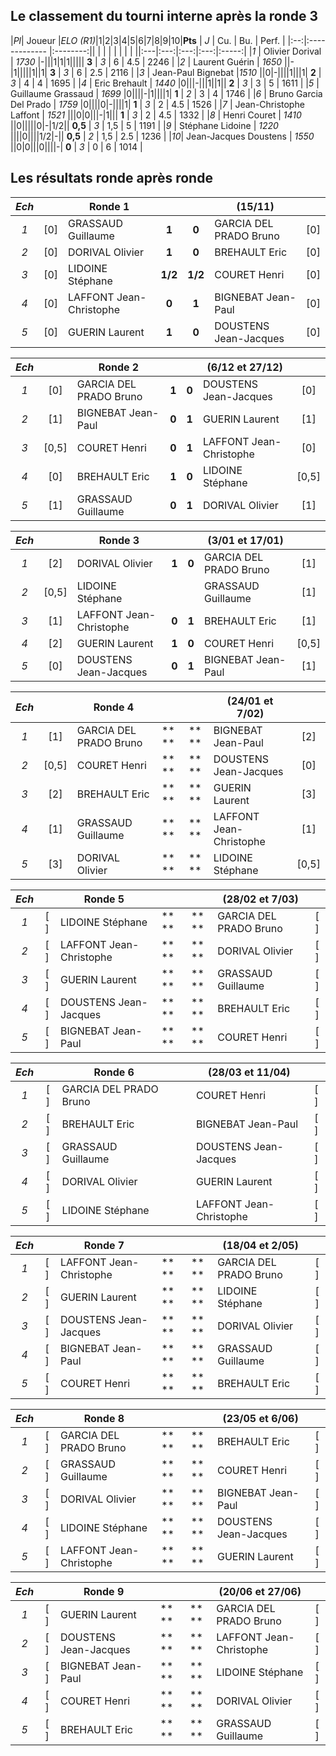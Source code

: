 ## Le classement du tourni interne après la ronde 3 ##

|*Pl*| Joueur  |*ELO (R1)*|1|2|3|4|5|6|7|8|9|10|**Pts** | *J* | Cu. | Bu. | Perf. |
|:--:|:------------- |:--------:|| | | | | | | | ||:---|:---:|:---:|:---:|:-----:|
|*1* | Olivier Dorival  |  *1730*  |-|||1|1|1|||||  **3**  | *3* | 6   | 4.5 |  2246 |
|*2* | Laurent Guérin   |  *1650*  ||-|1|||||1||1|  **3**  | *3* | 6   | 2.5 |  2116 |
|*3* | Jean-Paul Bignebat |*1510*  ||0|-||||1|||1|  **2**  | *3* | 4   | 4   |  1695 |
|*4* | Eric Brehault |  *1440*  |0|||-|||1||1||  **2**  | *3* | 3   | 5   |  1611 |
|*5* | Guillaume Grassaud | *1699*  |0||||-|1||||1|  **1**  | *2* | 3   | 4   |  1746 |
|*6* | Bruno Garcia Del Prado     |  *1759*  |0||||0|-||||1|  **1**  | *3* | 2   | 4.5 |  1526 |
|*7* | Jean-Christophe Laffont    |  *1521*  |||0|0|||-|1|||  **1**  | *3* | 2   | 4.5 |  1332 |
|*8* | Henri Couret               |  *1410*  ||0|||||0|-|1/2|| **0,5** | *3* | 1,5 | 5   |  1191 |
|*9* | Stéphane Lidoine           |  *1220*  ||||0||||1/2|-|| **0,5** | *2* | 1,5 | 2.5 |  1236 |
|*10*| Jean-Jacques Doustens      |  *1550*  ||0|0|||0||||-|  **0**  | *3* | 0   | 6   |  1014 |


## Les résultats ronde après ronde ##

|*Ech*|     | **Ronde 1**            |     |     |  (15/11)                  |     |
|:-:|:-:| -------------------------- |:---:|:---:| ------------------------- |:---:|
|*1*| [0] | GRASSAUD Guillaume       |**1**|**0**| GARCIA DEL PRADO Bruno    | [0] |
|*2*| [0] | DORIVAL Olivier          |**1**|**0**| BREHAULT Eric             | [0] |
|*3*| [0] | LIDOINE Stéphane       |**1/2**|**1/2**| COURET Henri             | [0] |
|*4*| [0] | LAFFONT Jean-Christophe  |**0**|**1**| BIGNEBAT Jean-Paul        | [0] |
|*5*| [0] | GUERIN Laurent           |**1**|**0**| DOUSTENS Jean-Jacques     | [0] |

|*Ech*|     | **Ronde 2**            |     |     |  (6/12 et 27/12)          |     |
|:-:|:-:| -------------------------- |:---:|:---:| ------------------------- |:---:|
|*1*| [0] | GARCIA DEL PRADO Bruno    |**1**|**0**| DOUSTENS Jean-Jacques     | [0] |
|*2*| [1] | BIGNEBAT Jean-Paul        |**0**|**1**| GUERIN Laurent            | [1] |
|*3*| [0,5] | COURET Henri            |**0**|**1**| LAFFONT Jean-Christophe   | [0] |
|*4*| [0] | BREHAULT Eric             |**1**|**0**| LIDOINE Stéphane          |[0,5]|
|*5*| [1] | GRASSAUD Guillaume        |**0**|**1**| DORIVAL Olivier           | [1] |

|*Ech*|     | **Ronde 3**            |     |     |  (3/01 et 17/01)          |     |
|:-:|:-:| -------------------------- |:---:|:---:| ------------------------- |:---:|
|*1*| [2] | DORIVAL Olivier           |**1**|**0**| GARCIA DEL PRADO Bruno    | [1] |
|*2*|[0,5]| LIDOINE Stéphane          |     |     | GRASSAUD Guillaume        | [1] |
|*3*| [1] | LAFFONT Jean-Christophe   |**0**|**1**| BREHAULT Eric             | [1] |
|*4*| [2] | GUERIN Laurent            |**1**|**0**| COURET Henri              |[0,5]|
|*5*| [0] | DOUSTENS Jean-Jacques     |**0**|**1**| BIGNEBAT Jean-Paul        | [1] |

|*Ech*|     | **Ronde 4**            |     |     |  (24/01 et 7/02)          |     |
|:-:|:-:| -------------------------- |:---:|:---:| ------------------------- |:---:|
|*1*| [1] | GARCIA DEL PRADO Bruno    |** **|** **| BIGNEBAT Jean-Paul        | [2] |
|*2*|[0,5]| COURET Henri              |** **|** **| DOUSTENS Jean-Jacques     | [0] |
|*3*| [2] | BREHAULT Eric             |** **|** **| GUERIN Laurent            | [3] |
|*4*| [1] | GRASSAUD Guillaume        |** **|** **| LAFFONT Jean-Christophe   | [1] |
|*5*| [3] | DORIVAL Olivier           |** **|** **| LIDOINE Stéphane          |[0,5]|

|*Ech*|     | **Ronde 5**            |     |     |  (28/02 et 7/03)          |     |
|:-:|:-:| -------------------------- |:---:|:---:| ------------------------- |:---:|
|*1*| [ ] | LIDOINE Stéphane          |** **|** **| GARCIA DEL PRADO Bruno    | [ ] |
|*2*| [ ] | LAFFONT Jean-Christophe   |** **|** **| DORIVAL Olivier           | [ ] |
|*3*| [ ] | GUERIN Laurent            |** **|** **| GRASSAUD Guillaume        | [ ] |
|*4*| [ ] | DOUSTENS Jean-Jacques     |** **|** **| BREHAULT Eric             | [ ] |
|*5*| [ ] | BIGNEBAT Jean-Paul        |** **|** **| COURET Henri              | [ ] |

|*Ech*|     | **Ronde 6**            |     |     |  (28/03 et 11/04)         |     |
|:-:|:-:| -------------------------- |:---:|:---:| ------------------------- |:---:|
|*1*| [ ] | GARCIA DEL PRADO Bruno    |     |     | COURET Henri              | [ ] |
|*2*| [ ] | BREHAULT Eric             |     |     | BIGNEBAT Jean-Paul        | [ ] |
|*3*| [ ] | GRASSAUD Guillaume        |     |     | DOUSTENS Jean-Jacques     | [ ] |
|*4*| [ ] | DORIVAL Olivier           |     |     | GUERIN Laurent            | [ ] |
|*5*| [ ] | LIDOINE Stéphane          |     |     | LAFFONT Jean-Christophe   | [ ] |

|*Ech*|     | **Ronde 7**            |     |      |  (18/04 et 2/05)          |     |
|:-:|:-:| -------------------------- |:---:| :---:| ------------------------- |:---:|
|*1*| [ ] | LAFFONT Jean-Christophe  |** **|** **| GARCIA DEL PRADO Bruno    | [ ] |
|*2*| [ ] | GUERIN Laurent           |** **|** **| LIDOINE Stéphane          | [ ] |
|*3*| [ ] | DOUSTENS Jean-Jacques    |** **|** **| DORIVAL Olivier           | [ ] |
|*4*| [ ] | BIGNEBAT Jean-Paul       |** **|** **| GRASSAUD Guillaume        | [ ] |
|*5*| [ ] | COURET Henri             |** **|** **| BREHAULT Eric             | [ ] |

|*Ech*|     | **Ronde 8**            |     |     |  (23/05 et 6/06)          |     |
|:-:|:-:| -------------------------- |:---:|:---:| ------------------------- |:---:|
|*1*| [ ] | GARCIA DEL PRADO Bruno    |** **|** **| BREHAULT Eric             | [ ] |
|*2*| [ ] | GRASSAUD Guillaume        |** **|** **| COURET Henri              | [ ] |
|*3*| [ ] | DORIVAL Olivier           |** **|** **| BIGNEBAT Jean-Paul        | [ ] |
|*4*| [ ] | LIDOINE Stéphane          |** **|** **| DOUSTENS Jean-Jacques     | [ ] |
|*5*| [ ] | LAFFONT Jean-Christophe   |** **|** **| GUERIN Laurent            | [ ] |

|*Ech*|     | **Ronde 9**            |     |     |  (20/06 et 27/06)         |     |
|:-:|:-:| -------------------------- |:---:|:---:| ------------------------- |:---:|
|*1*| [ ] | GUERIN Laurent            |** **|** **| GARCIA DEL PRADO Bruno    | [ ] |
|*2*| [ ] | DOUSTENS Jean-Jacques     |** **|** **| LAFFONT Jean-Christophe   | [ ] |
|*3*| [ ] | BIGNEBAT Jean-Paul        |** **|** **| LIDOINE Stéphane          | [ ] |
|*4*| [ ] | COURET Henri              |** **|** **| DORIVAL Olivier           | [ ] |
|*5*| [ ] | BREHAULT Eric             |** **|** **| GRASSAUD Guillaume        | [ ] |
